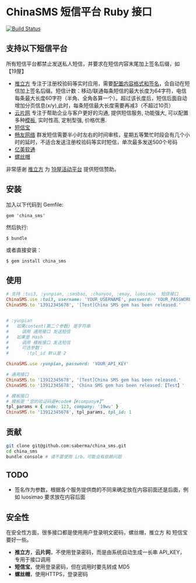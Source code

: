 # ChinaSMS 短信平台 Ruby 接口

[![Build Status](https://travis-ci.org/saberma/china_sms.png?branch=master)](https://travis-ci.org/saberma/china_sms)

## 支持以下短信平台

所有短信平台都禁止发送私人短信，并要求在短信内容末尾加上签名后缀，如【19屋】

* [推立方](http://tui3.com/) 专注于注册校验码等实时应用，需要[配置内容格式和签名](http://www.tui3.com/Members/smsconfigv2/)，会自动在短信加上签名后缀。短信计数：移动/联通每条短信的最大长度为64字符，电信每条最大长度60字符（半角、全角各算一个）。超过该长度后，短信后面自动增加分页信息(x/y),此时，每条短信最大长度需要再减3（不超过10页）
* [云片网](http://www.yunpian.com/) 专注于帮助企业与客户更好的沟通, 提供短信服务, 功能强大, 可以配置多种[模板](http://www.yunpian.com/api/tpl.html), 实时性高, 定制型强, 价格优惠.
* [短信宝](http://www.smsbao.com/)
* [畅友网络](http://www.chanyoo.cn/) 群发短信需要半小时左右的时间审核，星期五等繁忙时段会有几个小时的延时，不适合发送注册校验码等实时短信，单次最多发送500个号码
* [亿美软通](http://www.emay.cn/)
* [螺丝帽](http://luosimao.com/)

非常感谢 [推立方](http://tui3.com/) 为 [19屋活动平台](http://19wu.com) 提供短信赞助。

## 安装

加入以下代码到 Gemfile:

    gem 'china_sms'

然后执行:

    $ bundle

或者直接安装：

    $ gem install china_sms

## 使用

```ruby
# 支持 :tui3, :yunpian, :smsbao, :chanyoo, :emay, luosimao  短信接口
ChinaSMS.use :tui3, username: 'YOUR_USERNAME', password: 'YOUR_PASSWORD'
ChinaSMS.to '13912345678', '[Test]China SMS gem has been released.'


# :yunpian
#   如果content(第二个参数) 是字符串
#     调用 通用接口 发送短信
#   如果是 Hash
#     调用 模板接口 发送短信
#     可选参数：
#       :tpl_id 默认是 2

ChinaSMS.use :yunpian, password: 'YOUR_API_KEY'

# 通用接口
ChinaSMS.to '13912345678', '[Test]China SMS gem has been released.'
ChinaSMS.to '13912345678', 'China SMS gem has been released.【Test】'    # luosimao 的签名要放在后面

# 模板接口
# 模板是 "您的验证码是#code#【#company#】”
tpl_params = { code: 123, company: '19wu' }
ChinaSMS.to '13912345678', tpl_params, tpl_id: 1

```

## 贡献

```bash
git clone git@github.com:saberma/china_sms.git
cd china_sms
bundle console # 请不要使用 irb，可能会有依赖问题
```

## TODO

* 签名作为参数，根据各个服务提供商的不同来确定放在内容前面还是后面，例如 luosimao 要求放在内容后面

## 安全性

在安全性方面，很多接口都是使用用户登录明文密码，螺丝帽，推立方 和 短信宝 要好一些。

* **推立方**，**云片网**，不使用登录密码，而是由系统自动生成一长串 API_KEY，专用于接口调用
* **短信宝**，使用登录密码，但在调用时要先转成 MD5
* **螺丝帽**，使用HTTPS，登录密码
